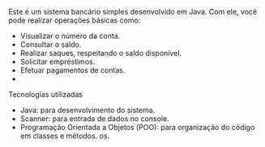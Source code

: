 
Este é um sistema bancário simples desenvolvido em Java. Com ele, você pode realizar operações básicas como:

- Visualizar o número da conta.  
- Consultar o saldo.  
- Realizar saques, respeitando o saldo disponível.  
- Solicitar empréstimos.  
- Efetuar pagamentos de contas.
- 
Tecnologias utilizadas

- Java: para desenvolvimento do sistema.  
- Scanner: para entrada de dados no console.  
- Programação Orientada a Objetos (POO): para organização do código em classes e métodos.  os.



